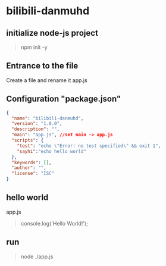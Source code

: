 # bilibili-danmuhd



## initialize node-js project
> npm init -y


## Entrance to the file
Create a file and rename it app.js


## Configuration "package.json"
```json
{
  "name": "bilibili-danmuhd",
  "version": "1.0.0",
  "description": "",
  "main": "app.js", //set main -> app.js
  "scripts": {
    "test": "echo \"Error: no test specified\" && exit 1",
    "sayhi":"echo hello world"
  },
  "keywords": [],
  "author": "",
  "license": "ISC"
}
```

## hello world
app.js
>console.log('Hello World!');

## run
>node ./app.js

